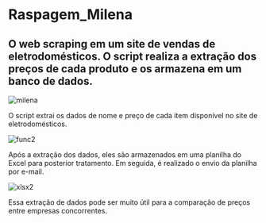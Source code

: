 # Raspagem_Milena

## O web scraping em um site de vendas de eletrodomésticos. O script realiza a extração dos preços de cada produto e os armazena em um banco de dados.

![milena](https://github.com/viniimiguel/Raspagem_Milena/assets/144070822/c2652667-6e31-4f72-b5fc-a42a0d13212f)

O script extrai os dados de nome e preço de cada item disponível no site de eletrodomésticos.

![func2](https://github.com/viniimiguel/Raspagem_Milena/assets/144070822/96aa353f-26bf-41ce-8df6-bc9fa8d24e48)

Após a extração dos dados, eles são armazenados em uma planilha do Excel para posterior tratamento. Em seguida, é realizado o envio da planilha por e-mail.

![xlsx2](https://github.com/viniimiguel/Raspagem_Milena/assets/144070822/4bd69ace-e5f4-4208-83bb-92b593b2506f)

Essa extração de dados pode ser muito útil para a comparação de preços entre empresas concorrentes.


